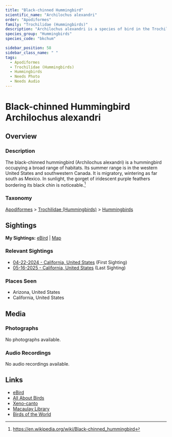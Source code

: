 ```yaml
---
title: "Black-chinned Hummingbird"
scientific_name: "Archilochus alexandri"
order: "Apodiformes"
family: "Trochilidae (Hummingbirds)"
description: "Archilochus alexandri is a species of bird in the Trochilidae (Hummingbirds) family. It has been observed 3 times."
species_group: "Hummingbirds"
species_code: "bkchum"

sidebar_position: 58
sidebar_class_name: " "
tags: 
  - Apodiformes
  - Trochilidae (Hummingbirds)
  - Hummingbirds
  - Needs Photo
  - Needs Audio
---
```


# Black-chinned Hummingbird <span className='sci_name'>Archilochus alexandri</span>

## Overview

### Description
The black-chinned hummingbird (Archilochus alexandri) is a hummingbird occupying a broad range of habitats. Its summer range is in the western United States and southwestern Canada. It is migratory, wintering as far south as Mexico. In sunlight, the gorget of iridescent purple feathers bordering its black chin is noticeable.[^1]

[^1]: https://en.wikipedia.org/wiki/Black-chinned_hummingbird

### Taxonomy
[Apodiformes](/tags/apodiformes) > [Trochilidae (Hummingbirds)](/tags/trochilidae-hummingbirds) > [Hummingbirds](/tags/hummingbirds)


## Sightings

**My Sightings:** [eBird](https://ebird.org/lifelist?r=world&time=life&spp=bkchum) | [Map](/map?species_code=bkchum)

### Relevant Sightings

* [04-22-2024 - California, United States](https://ebird.org/checklist/S169885106) (First Sighting)
* [05-16-2025 - California, United States](https://ebird.org/checklist/S238839617) (Last Sighting)

### Places Seen

* Arizona, United States
* California, United States



## Media
### Photographs
No photographs available.

### Audio Recordings
No audio recordings available.

## Links
* [eBird](https://ebird.org/species/bkchum) 
* [All About Birds](https://www.allaboutbirds.org/guide/bkchum) 
* [Xeno-canto](https://www.xeno-canto.org/species/archilochus-alexandri) 
* [Macaulay Library](https://search.macaulaylibrary.org/catalog?taxonCode=bkchum&sort=rating_rank_desc)
* [Birds of the World](https://birdsoftheworld.org/bow/species/bkchum)
